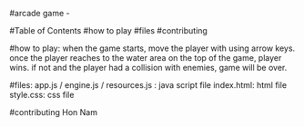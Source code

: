 #arcade game -

#Table of Contents
#how to play 
#files 
#contributing

#how to play:
when the game starts, move the player with using arrow keys. once the player reaches to the water area on the top of the game, player wins. if not and the player had a collision with enemies, game will be over.

#files:
app.js / engine.js / resources.js : java script file 
index.html: html file
style.css: css file

#contributing
Hon Nam
